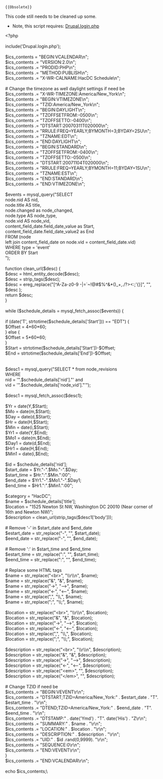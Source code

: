 ```{=mediawiki}
{{Obsolete}}
```
This code still needs to be cleaned up some.

-   Note, this script requires:
    [Drupal.login.php](Drupal.login.php)

\<?php\
\
include('Drupal.login.php');\
\
\$ics_contents = "BEGIN:VCALENDAR\\n";\
\$ics_contents .= "VERSION:2.0\\n";\
\$ics_contents .= "PRODID:PHP\\n";\
\$ics_contents .= "METHOD:PUBLISH\\n";\
\$ics_contents .= "X-WR-CALNAME:HacDC Schedule\\n";\
\
\# Change the timezone as well daylight settings if need be\
\$ics_contents .= "X-WR-TIMEZONE:America/New_York\\n";\
\$ics_contents .= "BEGIN:VTIMEZONE\\n";\
\$ics_contents .= "TZID:America/New_York\\n";\
\$ics_contents .= "BEGIN:DAYLIGHT\\n";\
\$ics_contents .= "TZOFFSETFROM:-0500\\n";\
\$ics_contents .= "TZOFFSETTO:-0400\\n";\
\$ics_contents .= "DTSTART:20070311T020000\\n";\
\$ics_contents .= "RRULE:FREQ=YEARLY;BYMONTH=3;BYDAY=2SU\\n";\
\$ics_contents .= "TZNAME:EDT\\n";\
\$ics_contents .= "END:DAYLIGHT\\n";\
\$ics_contents .= "BEGIN:STANDARD\\n";\
\$ics_contents .= "TZOFFSETFROM:-0400\\n";\
\$ics_contents .= "TZOFFSETTO:-0500\\n";\
\$ics_contents .= "DTSTART:20071104T020000\\n";\
\$ics_contents .= "RRULE:FREQ=YEARLY;BYMONTH=11;BYDAY=1SU\\n";\
\$ics_contents .= "TZNAME:EST\\n";\
\$ics_contents .= "END:STANDARD\\n";\
\$ics_contents .= "END:VTIMEZONE\\n";\
\
\$events = mysql_query("SELECT\
node.nid AS nid,\
node.title AS title,\
node.changed as node_changed,\
node.type AS node_type,\
node.vid AS node_vid,\
content_field_date.field_date_value as Start,\
content_field_date.field_date_value2 as End\
FROM (node\
left join content_field_date on node.vid = content_field_date.vid)\
WHERE type = 'event'\
ORDER BY Start\
");\
\
function clean_url(\$desc) {\
\$desc = html_entity_decode(\$desc);\
\$desc = strip_tags(\$desc);\
\$desc = ereg_replace("\[\^A-Za-z0-9
-\|=\`\~!@#\$%\^&\*()\_+,./?\>\<:;'{}\]", "", \$desc );\
return \$desc;\
}\
\
while (\$schedule_details = mysql_fetch_assoc(\$events)) {\
\
if (date('T', strtotime(\$schedule_details\['Start'\])) == "EDT") {\
\$Offset = 4\*60\*60;\
} else {\
\$Offset = 5\*60\*60;\
}\
\$Start = strtotime(\$schedule_details\['Start'\])-\$Offset;\
\$End = strtotime(\$schedule_details\['End'\])-\$Offset;\
\
\
\$desc1 = mysql_query("SELECT \* from node_revisions\
WHERE\
nid = '".\$schedule_details\['nid'\]."' and\
vid = '".\$schedule_details\['node_vid'\]."'");\
\
\$desc1 = mysql_fetch_assoc(\$desc1);\
\
\$Yr = date(Y,\$Start);\
\$Mo = date(m,\$Start);\
\$Day = date(d,\$Start);\
\$Hr = date(H,\$Start);\
\$Min = date(i,\$Start);\
\$Yr1 = date(Y,\$End);\
\$Mo1 = date(m,\$End);\
\$Day1 = date(d,\$End);\
\$Hr1 = date(H,\$End);\
\$Min1 = date(i,\$End);\
\
\$id = \$schedule_details\['nid'\];\
\$start_date = \$Yr."-".\$Mo."-".\$Day;\
\$start_time = \$Hr.":".\$Min.":00";\
\$end_date = \$Yr1."-".\$Mo1."-".\$Day1;\
\$end_time = \$Hr1.":".\$Min1.":00";\
\
\$category = "HacDC";\
\$name = \$schedule_details\['title'\];\
\$location = "1525 Newton St NW, Washington DC 20010 (Near corner of
16th and Newton NW)";\
\$description = clean_url(strip_tags(\$desc1\['body'\]));\
\
\# Remove '-' in \$start_date and \$end_date\
\$estart_date = str_replace("-", "", \$start_date);\
\$eend_date = str_replace("-", "", \$end_date);\
\
\# Remove ':' in \$start_time and \$end_time\
\$estart_time = str_replace(":", "", \$start_time);\
\$eend_time = str_replace(":", "", \$end_time);\
\
\# Replace some HTML tags\
\$name = str_replace("\<br\>", "\\\\r\\\\n", \$name);\
\$name = str_replace("&amp;", "&", \$name);\
\$name = str_replace("&rarr;", "--\>", \$name);\
\$name = str_replace("&larr;", "\<--", \$name);\
\$name = str_replace(",", "\\\\,", \$name);\
\$name = str_replace(";", "\\\\;", \$name);\
\
\$location = str_replace("\<br\>", "\\\\r\\\\n", \$location);\
\$location = str_replace("&amp;", "&", \$location);\
\$location = str_replace("&rarr;", "--\>", \$location);\
\$location = str_replace("&larr;", "\<--", \$location);\
\$location = str_replace(",", "\\\\,", \$location);\
\$location = str_replace(";", "\\\\;", \$location);\
\
\$description = str_replace("\<br\>", "\\\\r\\\\n", \$description);\
\$description = str_replace("&amp;", "&", \$description);\
\$description = str_replace("&rarr;", "--\>", \$description);\
\$description = str_replace("&larr;", "\<--", \$description);\
\$description = str_replace("\<em\>", "", \$description);\
\$description = str_replace("\</em\>", "", \$description);\
\
\# Change TZID if need be\
\$ics_contents .= "BEGIN:VEVENT\\r\\n";\
\$ics_contents .= "DTSTART;TZID=America/New_York:" . \$estart_date .
"T". \$estart_time . "\\r\\n";\
\$ics_contents .= "DTEND;TZID=America/New_York:" . \$eend_date . "T".
\$eend_time . "\\r\\n";\
\$ics_contents .= "DTSTAMP:" . date('Ymd') . "T". date('His') .
"Z\\r\\n";\
\$ics_contents .= "SUMMARY:" . \$name . "\\r\\n";\
\$ics_contents .= "LOCATION:" . \$location . "\\r\\n";\
\$ics_contents .= "DESCRIPTION:" . \$description . "\\r\\n";\
\$ics_contents .= "UID:" . \$id .rand(0,9999). "\\r\\n";\
\$ics_contents .= "SEQUENCE:0\\r\\n";\
\$ics_contents .= "END:VEVENT\\r\\n";\
}\
\$ics_contents .= "END:VCALENDAR\\r\\n";\
\
echo \$ics_contents;\
